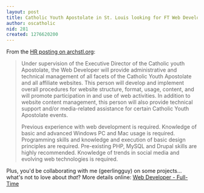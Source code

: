 ```yaml
---
layout: post
title: Catholic Youth Apostolate in St. Louis looking for FT Web Developer
author: oscatholic
nid: 281
created: 1276620200
---
```

<p>From the <a href="http://archstl.org/hr/joblisting/web-developer-full-time-6112010">HR posting on archstl.org</a>:</p>
<blockquote>
<p>Under supervision of the Executive Director of the Catholic youth Apostolate, the Web Developer will provide administrative and technical management of all facets of the Catholic Youth Apostolate and all affiliate websites. This person will develop and implement overall procedures for website structure, format, usage, content, and will promote participation in and use of web activities. In addition to website content management, this person will also provide technical support and/or media-related assistance for certain Catholic Youth Apostolate events.</p>
<p>Previous experience with web development is required. Knowledge of basic and advanced Windows PC and Mac usage is required. Programming skills and knowledge and execution of basic design principles are required. Pre-existing PHP, MySQL and Drupal skills are highly recommended. Knowledge of trends in social media and evolving web technologies is required.</p>
</blockquote>
<p>Plus, you&#39;d be collaborating with me (geerlingguy) on some projects... what&#39;s not to love about <em>that</em>? More details online: <a href="http://archstl.org/hr/joblisting/web-developer-full-time-6112010">Web Developer - Full-Time</a></p>

